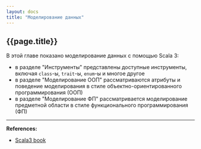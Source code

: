 ```yaml
---
layout: docs
title: "Моделирование данных"
---
```


## {{page.title}}

В этой главе показано моделирование данных с помощью Scala 3:
- в разделе "Инструменты" представлены доступные инструменты, включая `class`-ы, `trait`-ы, `enum`-ы и многое другое
- в разделе "Моделирование ООП" рассматриваются атрибуты и поведение моделирования в стиле объектно-ориентированного программирования (ООП)
- в разделе "Моделирование ФП" рассматривается моделирование предметной области в стиле функционального программирования (ФП)

---

**References:**
- [Scala3 book](https://docs.scala-lang.org/scala3/book/domain-modeling-intro.html)
